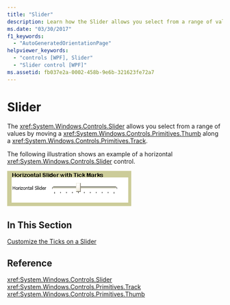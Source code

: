 ```yaml
---
title: "Slider"
description: Learn how the Slider allows you select from a range of values by moving a Thumb along a Track.
ms.date: "03/30/2017"
f1_keywords: 
  - "AutoGeneratedOrientationPage"
helpviewer_keywords: 
  - "controls [WPF], Slider"
  - "Slider control [WPF]"
ms.assetid: fb037e2a-0002-458b-9e6b-321623fe72a7
---
```

# Slider

The <xref:System.Windows.Controls.Slider> allows you select from a range of values by moving a <xref:System.Windows.Controls.Primitives.Thumb> along a <xref:System.Windows.Controls.Primitives.Track>.  
  
 The following illustration shows an example of a horizontal <xref:System.Windows.Controls.Slider> control.  
  
 ![Horizontal slider with tick marks](./media/ss-ctl-hslider-ticks.png "SS_CTL_hslider_ticks")  
  
## In This Section  

 [Customize the Ticks on a Slider](how-to-customize-the-ticks-on-a-slider.md)  
  
## Reference  

 <xref:System.Windows.Controls.Slider>  
  <xref:System.Windows.Controls.Primitives.Track>  
  <xref:System.Windows.Controls.Primitives.Thumb>
